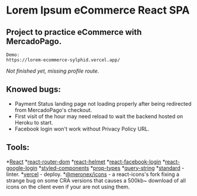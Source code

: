 # Lorem Ipsum eCommerce React SPA

## Project to practice eCommerce with MercadoPago.

```
Demo:
https://lorem-ecommerce-sylphid.vercel.app/
```


_Not finished yet, missing profile route._

## Knowed bugs:

* Payment Status landing page not loading properly after being redirected from MercadoPago's checkout.
* First visit of the hour may need reload to wait the backend hosted on Heroku to start.
* Facebook login won't work without Privacy Policy URL.

## Tools: 

*[React](https://es.reactjs.org/)
*[react-router-dom](https://www.npmjs.com/package/react-router-dom)
*[react-helmet](https://www.npmjs.com/package/react-helmet)
*[react-facebook-login](https://www.npmjs.com/package/react-facebook-login)
*[react-google-login](https://www.npmjs.com/package/react-google-login)
*[styled-components](https://www.npmjs.com/package/styled-components)
*[prop-types](https://www.npmjs.com/package/prop-types)
*[query-string](https://www.npmjs.com/package/query-string)
*[standard](https://standardjs.com/) - linter.
*[vercel](https://vercel.com/) - deploy.
*[@meronex/icons](https://icons.meronex.com/) - a react-icons's fork fixing a strange bug on some CRA versions that causes a 500kb~ download of all icons on the client even if your are not using them.
